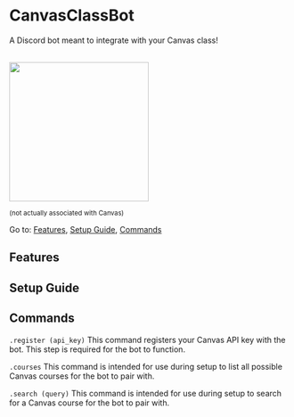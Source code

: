 # CanvasClassBot
A Discord bot meant to integrate with your Canvas class!

<br><img id="canvaspic" src="https://sccollege.edu/DistanceEducation/SiteAssets/Lists/canvas%20login/AllItems/80-800885_canvas-logo-canvas-lms-logo.png" width="250px">
<p style="font-size: smaller">(not actually associated with Canvas)</p>

Go to:
<a href='#features'>Features</a>, 
<a href='#setup_guide'>Setup Guide</a>, 
<a href='#commands'>Commands</a>

<h2 id='features'>Features</h2>

<h2 id='setup_guide'>Setup Guide</h2>

<h2 id='commands'>Commands</h2>

`.register (api_key)` This command registers your Canvas API key with the bot. 
This step is required for the bot to function.

`.courses` This command is intended for use during setup to list all possible Canvas courses for the bot to pair with.

`.search (query)` This command is intended for use during setup to search for a Canvas course for the bot to pair with.